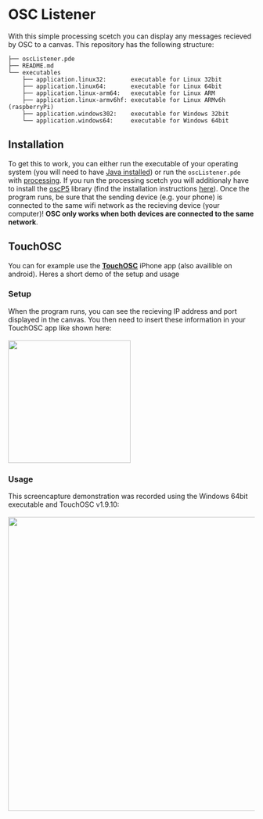 # OSC Listener

With this simple processing scetch you can display any messages recieved by OSC to a canvas. This repository has the following structure:

```
├── oscListener.pde 
├── README.md 
└── executables
    ├── application.linux32:       executable for Linux 32bit
    ├── application.linux64:       executable for Linux 64bit
    ├── application.linux-arm64:   executable for Linux ARM
    ├── application.linux-armv6hf: executable for Linux ARMv6h (raspberryPi)
    ├── application.windows302:    executable for Windows 32bit
    └── application.windows64:     executable for Windows 64bit
```


## Installation

To get this to work, you can either run the executable of your operating system (you will need to have [Java installed](https://www.java.com/en/download/)) or run the `oscListener.pde` with [processing](https://processing.org/). If you run the processing scetch you will additionaly have to install the [oscP5](https://github.com/sojamo/oscp5) library (find the installation instructions [here](http://www.sojamo.de/libraries/oscP5/#installation)). Once the program runs, be sure that the sending device (e.g. your phone) is connected to the same wifi network as the recieving device (your computer)! **OSC only works when both devices are connected to the same network**.

## TouchOSC

You can for example use the [**TouchOSC**](https://itunes.apple.com/us/app/touchosc/id288120394) iPhone app (also availible on android). Heres a short demo of the setup and usage

### Setup
When the program runs, you can see the recieving IP address and port displayed in the canvas. You then need to insert these information in your TouchOSC app like shown here:<br><br>
<img width="250px" src="https://user-images.githubusercontent.com/44790691/54880463-214e4b80-4e45-11e9-9cb5-6edf551a3621.gif">

### Usage
This screencapture demonstration was recorded using the Windows 64bit executable and TouchOSC v1.9.10:<br><br>
<img width="600px" src="https://user-images.githubusercontent.com/44790691/54880474-35924880-4e45-11e9-9371-6943f616b430.gif">


